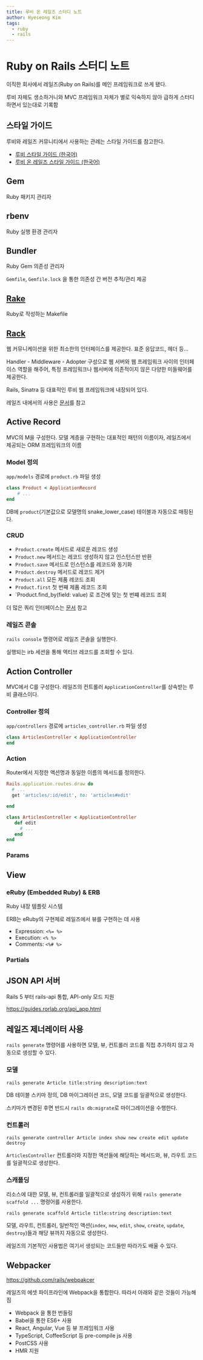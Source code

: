 ```yaml
---
title: 루비 온 레일즈 스터디 노트
author: Hyeseong Kim
tags:
  - ruby
  - rails
---
```


# Ruby on Rails 스터디 노트

이직한 회사에서 레일즈(Ruby on Rails)를 메인 프레임워크로 쓰게 됐다.

루비 자체도 생소하거니와 MVC 프레임워크 자체가 별로 익숙하지 않아 급하게 스터디 하면서 있는대로 기록함

## 스타일 가이드

루비와 레일즈 커뮤니티에서 사용하는 관례는 스타일 가이드를 참고한다.

- [루비 스타일 가이드 (한국어)](https://github.com/dalzony/ruby-style-guide/blob/master/README-koKR.md)
- [루비 온 레일즈 스타일 가이드 (한국어)](https://github.com/pureugong/rails-style-guide/blob/master/README-koKR.md)

## Gem

Ruby 패키지 관리자

## rbenv

Ruby 실행 환경 관리자

## Bundler

Ruby Gem 의존성 관리자

`Gemfile`, `Gemfile.lock` 을 통한 의존성 간 버전 추적/관리 제공

## [Rake](https://github.com/ruby/rake)

Ruby로 작성하는 Makefile

## [Rack](https://rack.github.io)

웹 커뮤니케이션을 위한 최소한의 인터페이스를 제공한다. 표준 응답코드, 헤더 등...

Handler - Middleware - Adopter 구성으로 웹 서버와 웹 프레임워크 사이의 인터페이스 역할을 해주어, 특정 프레임워크나 웹서버에 의존적이지 않은 다양한 미들웨어를 제공한다.

Rails, Sinatra 등 대표적인 루비 웹 프레임워크에 내장되어 있다.

레일즈 내에서의 사용은 [문서](https://guides.rorlab.org/rails_on_rack.html)를 참고

## Active Record

MVC의 M을 구성한다. 모델 계층을 구현하는 대표적인 패턴의 이름이자, 레일즈에서 제공되는 ORM 프레임워크의 이름

### Model 정의

`app/models` 경로에 `product.rb` 파일 생성

```rb
class Product < ApplicationRecord
    # ...
end
```

DB에 `product`(기본값으로 모델명의 snake_lower_case) 테이블과 자동으로 매핑된다.

### CRUD

- `Product.create` 메서드로 새로운 레코드 생성
- `Product.new` 메서드는 레코드 생성하지 않고 인스턴스만 반환
- `Product.save` 메서드로 인스턴스를 레코드와 동기화
- `Product.destroy` 메서드로 레코드 제거
- `Product.all` 모든 제품 레코드 조회
- `Product.first` 첫 번째 제품 레코드 조회
- `Product.find_by(field: value) 로 조건에 맞는 첫 번쨰 레코드 조회

더 많은 쿼리 인터페이스는 [문서](https://guides.rorlab.org/active_record_querying.html) 참고

### 레일즈 콘솔

`rails console` 명령어로 레일즈 콘솔을 실행한다.

실행되는 irb 세션을 통해 액티브 레코드를 조회할 수 있다.

## Action Controller

MVC에서 C를 구성한다. 레일즈의 컨트롤러 `ApplicationController`를 상속받는 루비 클래스이다.

### Controller 정의

`app/controllers` 경로에 `articles_controller.rb` 파일 생성 


```rb
class ArticlesController < ApplicationController
end
```

### Action

Router에서 지정한 액션명과 동일한 이름의 메서드를 정의한다.

```rb
Rails.application.routes.draw do
  # ...
  get 'articles/:id/edit', to: 'articles#edit'

end
```

```rb
class ArticlesController < ApplicationController
   def edit
     # ...
   end
end
```

### Params

## View

### eRuby (Embedded Ruby) & ERB

Ruby 내장 템플릿 시스템

ERB는 eRuby의 구현체로 레일즈에서 뷰를 구현하는 데 사용

- Expression: `<%= %>`
- Execution: `<% %>`
- Comments: `<%# %>`

### Partials

## JSON API 서버

Rails 5 부터 rails-api 통합, API-only 모드 지원

https://guides.rorlab.org/api_app.html

## 레일즈 제너레이터 사용

`rails generate` 명령어를 사용하면 모델, 뷰, 컨트롤러 코드를 직접 추가하지 않고 자동으로 생성할 수 있다.

### 모델

```
rails generate Article title:string description:text
```

DB 테이블 스키마 정의, DB 마이그레이션 코드, 모델 코드를 일괄적으로 생성한다.

스키마가 변경된 후면 반드시 `rails db:migrate`로 마이그레이션을 수행한다.

### 컨트롤러

```
rails generate controller Article index show new create edit update destroy
```

`ArticlesController` 컨트롤러와 지정한 액션들에 해당하는 메서드와, 뷰, 라우트 코드를 일괄적으로 생성한다.

### 스캐폴딩

리소스에 대한 모델, 뷰, 컨트롤러를 일괄적으로 생성하기 위해 `rails generate scaffold ...` 명령어를 사용한다.

```
rails generate scaffold Article title:string description:text
```

모델, 라우트, 컨트롤러, 일반적인 액션(`index`, `new`, `edit`, `show`, `create`, `update`, `destroy`)들과 해당 뷰까지 자동으로 생성한다.

레일즈의 기본적인 사용법은 여기서 생성되는 코드들만 따라가도 배울 수 있다.

## Webpacker

https://github.com/rails/webpakcer

레일즈의 에셋 파이프라인에 Webpack을 통합한다. 따라서 아래와 같은 것들이 가능해짐
- Webpack 을 통한 번들링
- Babel을 통한 ES6+ 사용
- React, Angular, Vue 등 뷰 프레임워크 사용
- TypeScript, CoffeeScript 등 pre-compile js 사용
- PostCSS 사용
- HMR 지원
